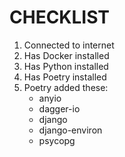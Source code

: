 # CHECKLIST

1. Connected to internet
2. Has Docker installed
3. Has Python installed
4. Has Poetry installed
5. Poetry added these:
    - anyio
    - dagger-io
    - django
    - django-environ
    - psycopg

